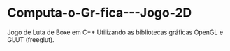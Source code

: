 # Computa-o-Gr-fica---Jogo-2D
Jogo de Luta de Boxe em C++ Utilizando as bibliotecas gráficas OpenGL e GLUT (freeglut).
